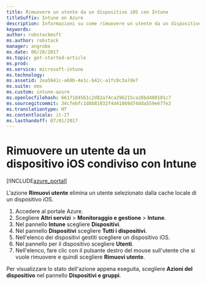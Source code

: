 ```yaml
---
title: Rimuovere un utente da un dispositivo iOS con Intune
titleSuffix: Intune on Azure
description: Informazioni su come rimuovere un utente da un dispositivo iOS condiviso con Intune.
keywords: 
author: robstackmsft
ms.author: robstack
manager: angrobe
ms.date: 06/28/2017
ms.topic: get-started-article
ms.prod: 
ms.service: microsoft-intune
ms.technology: 
ms.assetid: 2ea5941c-a69b-4e1c-b42c-a1fc0c3a7de7
ms.suite: ems
ms.custom: intune-azure
ms.openlocfilehash: 6617184561c2d82a74ca296215ca28bd480101c7
ms.sourcegitcommit: 34cfebfc1d8b81032f4d41869d74dda559e677e2
ms.translationtype: HT
ms.contentlocale: it-IT
ms.lasthandoff: 07/01/2017
---
```

# <a name="remove-a-user-from-a-shared-ios-device-with-intune"></a>Rimuovere un utente da un dispositivo iOS condiviso con Intune


[!INCLUDE[azure_portal](./includes/azure_portal.md)]

L'azione **Rimuovi utente** elimina un utente selezionato dalla cache locale di un dispositivo iOS. 

1. Accedere al portale Azure.
2. Scegliere **Altri servizi** > **Monitoraggio e gestione** > **Intune**.
3. Nel pannello **Intune** scegliere **Dispositivi**.
4. Nel pannello **Dispositivi** scegliere **Tutti i dispositivi**.
5. Nell'elenco dei dispositivi gestiti scegliere un dispositivo iOS.
6. Nel pannello per il dispositivo scegliere **Utenti**.
7. Nell'elenco, fare clic con il pulsante destro del mouse sull'utente che si vuole rimuovere e quindi scegliere **Rimuovi utente**.

Per visualizzare lo stato dell'azione appena eseguita, scegliere **Azioni del dispositivo** nel pannello **Dispositivi e gruppi**.
